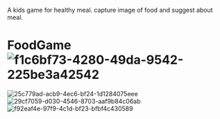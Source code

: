 A kids game  for  healthy meal.
capture image  of food and suggest about meal.



# FoodGame![f1c6bf73-4280-49da-9542-225be3a42542](https://user-images.githubusercontent.com/81499541/169863632-0633dfdd-4eb4-4f60-867a-00d3f4b177f6.jpg)
![25c779ad-acb9-4ec6-bf24-1d1284075eee](https://user-images.githubusercontent.com/81499541/169863648-fc749519-ca85-48e8-ac03-a544d3a45be6.jpg)
![29cf7059-d030-4546-8703-aaf9b84c06ab](https://user-images.githubusercontent.com/81499541/169863663-3575907b-7b7a-419b-8cf3-2d00be8dfb3a.jpg)
![f92eaf4e-97f9-4c1d-bf23-bfbf4c430589](https://user-images.githubusercontent.com/81499541/169863667-5e120853-245e-4ffe-838f-42dfd2aeeebe.jpg)
